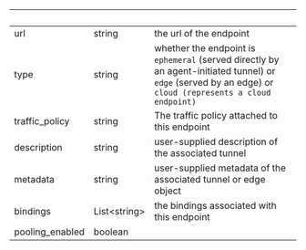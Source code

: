 <!-- Code generated for API Clients. DO NOT EDIT. -->

| &nbsp;          | &nbsp;             | &nbsp;                                                                                                                                                    |
| --------------- | ------------------ | --------------------------------------------------------------------------------------------------------------------------------------------------------- |
| url             | string             | the url of the endpoint                                                                                                                                   |
| type            | string             | whether the endpoint is `ephemeral` (served directly by an agent-initiated tunnel) or `edge` (served by an edge) or `cloud (represents a cloud endpoint)` |
| traffic_policy  | string             | The traffic policy attached to this endpoint                                                                                                              |
| description     | string             | user-supplied description of the associated tunnel                                                                                                        |
| metadata        | string             | user-supplied metadata of the associated tunnel or edge object                                                                                            |
| bindings        | List&lt;string&gt; | the bindings associated with this endpoint                                                                                                                |
| pooling_enabled | boolean            |                                                                                                                                                           |
